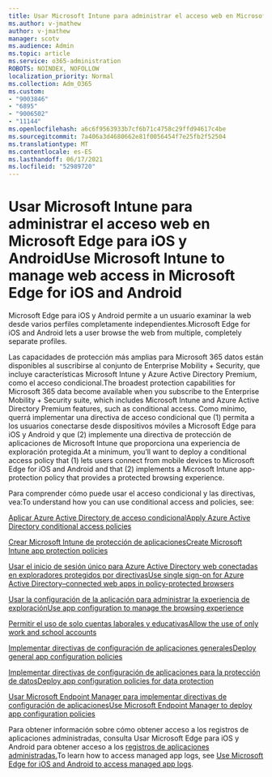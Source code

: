 ```yaml
---
title: Usar Microsoft Intune para administrar el acceso web en Microsoft Edge para iOS y Android
ms.author: v-jmathew
author: v-jmathew
manager: scotv
ms.audience: Admin
ms.topic: article
ms.service: o365-administration
ROBOTS: NOINDEX, NOFOLLOW
localization_priority: Normal
ms.collection: Adm_O365
ms.custom:
- "9003846"
- "6895"
- "9006502"
- "11144"
ms.openlocfilehash: a6c6f9563933b7cf6b71c4758c29ffd94617c4be
ms.sourcegitcommit: 7a406a3d4680662e81f0056454f7e25fb2f52504
ms.translationtype: MT
ms.contentlocale: es-ES
ms.lasthandoff: 06/17/2021
ms.locfileid: "52989720"
---
```

# <a name="use-microsoft-intune-to-manage-web-access-in-microsoft-edge-for-ios-and-android"></a><span data-ttu-id="47537-102">Usar Microsoft Intune para administrar el acceso web en Microsoft Edge para iOS y Android</span><span class="sxs-lookup"><span data-stu-id="47537-102">Use Microsoft Intune to manage web access in Microsoft Edge for iOS and Android</span></span>

<span data-ttu-id="47537-103">Microsoft Edge para iOS y Android permite a un usuario examinar la web desde varios perfiles completamente independientes.</span><span class="sxs-lookup"><span data-stu-id="47537-103">Microsoft Edge for iOS and Android lets a user browse the web from multiple, completely separate profiles.</span></span>

<span data-ttu-id="47537-104">Las capacidades de protección más amplias para Microsoft 365 datos están disponibles al suscribirse al conjunto de Enterprise Mobility + Security, que incluye características Microsoft Intune y Azure Active Directory Premium, como el acceso condicional.</span><span class="sxs-lookup"><span data-stu-id="47537-104">The broadest protection capabilities for Microsoft 365 data become available when you subscribe to the Enterprise Mobility + Security suite, which includes Microsoft Intune and Azure Active Directory Premium features, such as conditional access.</span></span> <span data-ttu-id="47537-105">Como mínimo, querrá implementar una directiva de acceso condicional que (1) permita a los usuarios conectarse desde dispositivos móviles a Microsoft Edge para iOS y Android y que (2) implemente una directiva de protección de aplicaciones de Microsoft Intune que proporciona una experiencia de exploración protegida.</span><span class="sxs-lookup"><span data-stu-id="47537-105">At a minimum, you’ll want to deploy a conditional access policy that (1) lets users connect from mobile devices to Microsoft Edge for iOS and Android and that (2) implements a Microsoft Intune app-protection policy that provides a protected browsing experience.</span></span>

<span data-ttu-id="47537-106">Para comprender cómo puede usar el acceso condicional y las directivas, vea:</span><span class="sxs-lookup"><span data-stu-id="47537-106">To understand how you can use conditional access and policies, see:</span></span>

[<span data-ttu-id="47537-107">Aplicar Azure Active Directory de acceso condicional</span><span class="sxs-lookup"><span data-stu-id="47537-107">Apply Azure Active Directory conditional access policies</span></span>](https://go.microsoft.com/fwlink/?linkid=2132481)

[<span data-ttu-id="47537-108">Crear Microsoft Intune de protección de aplicaciones</span><span class="sxs-lookup"><span data-stu-id="47537-108">Create Microsoft Intune app protection policies</span></span>](https://go.microsoft.com/fwlink/?linkid=2132651)

[<span data-ttu-id="47537-109">Usar el inicio de sesión único para Azure Active Directory web conectadas en exploradores protegidos por directivas</span><span class="sxs-lookup"><span data-stu-id="47537-109">Use single sign-on for Azure Active Directory–connected web apps in policy-protected browsers</span></span>](https://go.microsoft.com/fwlink/?linkid=2132482)

[<span data-ttu-id="47537-110">Usar la configuración de la aplicación para administrar la experiencia de exploración</span><span class="sxs-lookup"><span data-stu-id="47537-110">Use app configuration to manage the browsing experience</span></span>](https://go.microsoft.com/fwlink/?linkid=2132483)

[<span data-ttu-id="47537-111">Permitir el uso de solo cuentas laborales y educativas</span><span class="sxs-lookup"><span data-stu-id="47537-111">Allow the use of only work and school accounts</span></span>](https://go.microsoft.com/fwlink/?linkid=2132652)

[<span data-ttu-id="47537-112">Implementar directivas de configuración de aplicaciones generales</span><span class="sxs-lookup"><span data-stu-id="47537-112">Deploy general app configuration policies</span></span>](https://go.microsoft.com/fwlink/?linkid=2132653)

[<span data-ttu-id="47537-113">Implementar directivas de configuración de aplicaciones para la protección de datos</span><span class="sxs-lookup"><span data-stu-id="47537-113">Deploy app configuration policies for data protection</span></span>](https://go.microsoft.com/fwlink/?linkid=2132654)

[<span data-ttu-id="47537-114">Usar Microsoft Endpoint Manager para implementar directivas de configuración de aplicaciones</span><span class="sxs-lookup"><span data-stu-id="47537-114">Use Microsoft Endpoint Manager to deploy app configuration policies</span></span>](https://go.microsoft.com/fwlink/?linkid=2132707)

<span data-ttu-id="47537-115">Para obtener información sobre cómo obtener acceso a los registros de aplicaciones administradas, consulta Usar Microsoft Edge para iOS y Android para obtener acceso a los [registros de aplicaciones administradas.](https://go.microsoft.com/fwlink/?linkid=2132578)</span><span class="sxs-lookup"><span data-stu-id="47537-115">To learn how to access managed app logs, see [Use Microsoft Edge for iOS and Android to access managed app logs](https://go.microsoft.com/fwlink/?linkid=2132578).</span></span>
